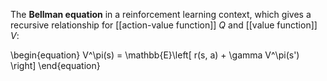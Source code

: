 The **Bellman equation** in a reinforcement learning context, which gives a recursive relationship for [[action-value function]] $Q$ and [[value function]] $V$:

\begin{equation}
V^\pi(s) = \mathbb{E}\left[ r(s, a) + \gamma V^\pi(s') \right]
\end{equation}
